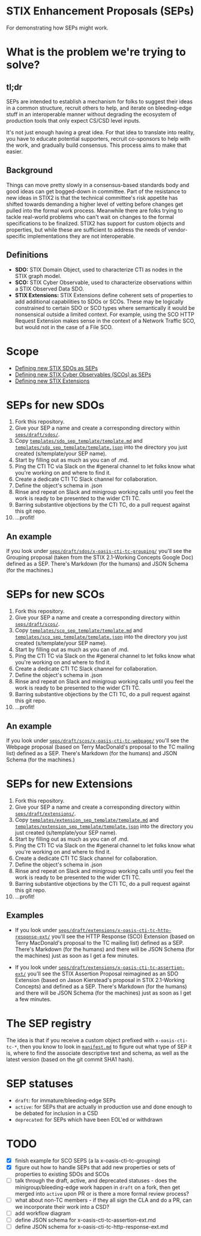 # STIX Enhancement Proposals (SEPs)
For demonstrating how SEPs might work.

# What is the problem we're trying to solve?
## tl;dr
SEPs are intended to establish a mechanism for folks to suggest their
ideas in a common structure, recruit others to help, and iterate on
bleeding-edge stuff in an interoperable manner without degrading the
ecosystem of production tools that only expect CS/CSD level inputs.

It's not just enough having a great idea. For that idea to translate
into reality, you have to educate potential supporters, recruit
co-sponsors to help with the work, and gradually build consensus. This
process aims to make that easier.

## Background
Things can move pretty slowly in a consensus-based standards body and
good ideas can get bogged-down in committee. Part of the resistance to
new ideas in STIX2 is that the technical committee's risk appetite has
shifted towards demanding a higher level of vetting before changes get
pulled into the formal work process. Meanwhile there are folks trying
to tackle real-world problems who can't wait on changes to the formal
specifications to be finalized. STIX2 has support for custom objects
and properties, but while these are sufficient to address the needs of
vendor-specific implementations they are not interoperable.

## Definitions
* **SDO:** STIX Domain Object, used to characterize CTI as nodes in
  the STIX graph model.
* **SCO:** STIX Cyber Observable, used to characterize observations
  within a STIX Observed Data SDO.
* **STIX Extensions:** STIX Extensions define coherent sets of
  properties to add additional capabilities to SDOs or SCOs. These may
  be logically constrained to certain SDO or SCO types where
  semantically it would be nonsensical outside a limited context. For
  example, using the SCO HTTP Request Extension makes sense in the
  context of a Network Traffic SCO, but would not in the case of a
  File SCO.

# Scope
* [Defining new STIX SDOs as SEPs](#seps-for-new-sdos)
* [Defining new STIX Cyber Observables (SCOs) as SEPs](#seps-for-new-scos)
* [Defining new STIX Extensions](#seps-for-new-extensions)

# SEPs for new SDOs
1. Fork this repository.
2. Give your SEP a name and create a corresponding directory
   within [`seps/draft/sdos/`](seps/draft/sdos/).
3. Copy
   [`templates/sdo_sep_template/template.md`](templates/sdo_sep_template/template.md)
   and
   [`templates/sdo_sep_template/template.json`](templates/sdo_sep_template/template.json)
   into the directory you just created (s/template/your SEP name).
4. Start by filling out as much as you can of <your SEP name>.md.
5. Ping the CTI TC via Slack on the #general channel to let folks know
   what you're working on and where to find it.
6. Create a dedicate CTI TC Slack channel for collaboration.
7. Define the object's schema in <your SEP name>.json
8. Rinse and repeat on Slack and minigroup working calls until you
   feel the work is ready to be presented to the wider CTI TC.
9. Barring substantive objections by the CTI TC, do a pull request
   against this git repo.
10. ...profit!

## An example
If you look under
[`seps/draft/sdos/x-oasis-cti-tc-grouping/`](seps/draft/sdos/x-oasis-cti-tc-grouping/)
you'll see the Grouping proposal (taken from the STIX 2.1-Working
Concepts Google Doc) defined as a SEP. There's Markdown (for the
humans) and JSON Schema (for the machines.)

# SEPs for new SCOs
1. Fork this repository.
2. Give your SEP a name and create a corresponding directory
   within [`seps/draft/scos/`](seps/draft/scos/).
3. Copy
   [`templates/sco_sep_template/template.md`](templates/sco_sep_template/template.md)
   and
   [`templates/sco_sep_template/template.json`](templates/sco_sep_template/template.json)
   into the directory you just created (s/template/your SEP name).
4. Start by filling out as much as you can of <your SEP name>.md.
5. Ping the CTI TC via Slack on the #general channel to let folks know
   what you're working on and where to find it.
6. Create a dedicate CTI TC Slack channel for collaboration.
7. Define the object's schema in <your SEP name>.json
8. Rinse and repeat on Slack and minigroup working calls until you
   feel the work is ready to be presented to the wider CTI TC.
9. Barring substantive objections by the CTI TC, do a pull request
   against this git repo.
10. ...profit!

## An example
If you look under
[`seps/draft/scos/x-oasis-cti-tc-webpage/`](seps/draft/scos/x-oasis-cti-tc-webpage/)
you'll see the Webpage proposal (based on Terry MacDonald's proposal
to the TC mailing list) defined as a SEP. There's Markdown (for the
humans) and JSON Schema (for the machines.)

# SEPs for new Extensions
1. Fork this repository.
2. Give your SEP a name and create a corresponding directory
   within [`seps/draft/extensions/`](seps/draft/extensions/).
3. Copy
   [`templates/extension_sep_template/template.md`](templates/extension_sep_template/template.md)
   and
   [`templates/extension_sep_template/template.json`](templates/extension_sep_template/template.json)
   into the directory you just created (s/template/your SEP name).
4. Start by filling out as much as you can of <your SEP name>.md.
5. Ping the CTI TC via Slack on the #general channel to let folks know
   what you're working on and where to find it.
6. Create a dedicate CTI TC Slack channel for collaboration.
7. Define the object's schema in <your SEP name>.json
8. Rinse and repeat on Slack and minigroup working calls until you
   feel the work is ready to be presented to the wider CTI TC.
9. Barring substantive objections by the CTI TC, do a pull request
   against this git repo.
10. ...profit!

## Examples
* If you look under
  [`seps/draft/extensions/x-oasis-cti-tc-http-response-ext/`](seps/draft/extensions/x-oasis-cti-tc-http-response-ext/)
  you'll see the HTTP Response (SCO) Extension (based on Terry
  MacDonald's proposal to the TC mailing list) defined as a
  SEP. There's Markdown (for the humans) and there will be JSON Schema
  (for the machines) just as soon as I get a few minutes.

* If you look under
  [`seps/draft/extensions/x-oasis-cti-tc-assertion-ext/`](seps/draft/extensions/x-oasis-cti-tc-assertion-ext/)
  you'll see the STIX Assertion Proposal reimagined as an SDO
  Extension (based on Jason Kierstead's proposal in STIX 2.1-Working
  Concepts) and defined as a SEP. There's Markdown (for the humans)
  and there will be JSON Schema (for the machines) just as soon as I
  get a few minutes.

# The SEP registry
The idea is that if you receive a custom object prefixed with
`x-oasis-cti-tc-*`, then you know to look in
[`manifest.md`](manifest.md) to figure out what type of SEP it is,
where to find the associate descriptive text and schema, as well as
the latest version (based on the git commit SHA1 hash).

# SEP statuses
* `draft`: for immature/bleeding-edge SEPs
* `active`: for SEPs that are actually in production use and done
  enough to be debated for inclusion in a CSD
* `deprecated`: for SEPs which have been EOL'ed or withdrawn

# TODO
- [X] finish example for SCO SEPS (a la x-oasis-cti-tc-grouping)
- [X] figure out how to handle SEPs that add new properties or sets of
      properties to existing SDOs and SCOs
- [ ] talk through the draft, active, and deprecated statuses - does
      the minigroup/bleeding-edge work happen in `draft` on a fork,
      then get merged into `active` upon PR or is there a more formal
      review process?
- [ ] what about non-TC members - if they all sign the CLA and do a
      PR, can we incorporate their work into a CSD?
- [ ] add workflow diagram
- [ ] define JSON schema for x-oasis-cti-tc-assertion-ext.md
- [ ] define JSON schema for x-oasis-cti-tc-http-response-ext.md
